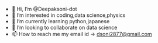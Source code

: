 - 👋 Hi, I’m @Deepaksoni-dot
- 👀 I’m interested in coding,data science,physics
- 🌱 I’m currently learning python,japanese
- 💞️ I’m looking to collaborate on data science
- 📫 How to reach me my email id -> dsoni2877@gmail.com

<!---
Deepaksoni-dot/Deepaksoni-dot is a ✨ special ✨ repository because its `README.md` (this file) appears on your GitHub profile.
You can click the Preview link to take a look at your changes.
--->
